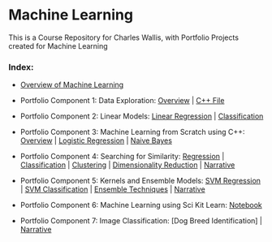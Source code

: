 # Machine Learning
This is a Course Repository for Charles Wallis, with Portfolio Projects created for Machine Learning

### Index:

* [Overview of Machine Learning](https://github.com/charlestw127/CS-4375-Machine-Learning/blob/main/Overview%20of%20ML.pdf)

* Portfolio Component 1: Data Exploration: [Overview](https://github.com/charlestw127/Machine-Learning-Portfolio/blob/main/1.%20Data%20Exploration.pdf)  | [C++ File](https://github.com/charlestw127/Machine-Learning-Portfolio/blob/main/data_exploration.cpp)

* Portfolio Component 2: Linear Models: [Linear Regression](https://github.com/charlestw127/Machine-Learning-Portfolio/blob/main/Regression.pdf) | [Classification](https://github.com/charlestw127/Machine-Learning-Portfolio/blob/main/Classification.pdf)

* Portfolio Component 3: Machine Learning from Scratch using C++: [Overview](https://github.com/charlestw127/Machine-Learning-Portfolio/blob/main/3.%20ML%20from%20Scratch.pdf) | [Logistic Regression](https://github.com/charlestw127/Machine-Learning-Portfolio/blob/main/LogisticRegression.cpp) | [Naive Bayes](https://github.com/charlestw127/Machine-Learning-Portfolio/blob/main/NaiveBayes.cpp)

* Portfolio Component 4: Searching for Similarity: [Regression](https://github.com/SerratedGraph77/CS-4374-Intro-to-Machine-Learning/blob/main/Regression2%201.pdf) | [Classification](https://github.com/charlestw127/Machine-Learning-Portfolio/blob/main/Classfication.pdf) | [Clustering](https://github.com/charlestw127/Machine-Learning-Portfolio/blob/main/Clustering.pdf) | [Dimensionality Reduction](https://github.com/charlestw127/Machine-Learning-Portfolio/blob/main/dimensionality-reduction.pdf) | [Narrative](https://github.com/charlestw127/Machine-Learning-Portfolio/blob/main/Narrative.pdf)

* Portfolio Component 5: Kernels and Ensemble Models: [SVM Regression](https://github.com/charlestw127/Machine-Learning-Portfolio/blob/main/SVM-regression.pdf) | [SVM Classification](https://github.com/charlestw127/Machine-Learning-Portfolio/blob/main/SVM-classification.pdf) | [Ensemble Techniques](https://github.com/charlestw127/Machine-Learning-Portfolio/blob/main/EnsembleMethods.pdf) | [Narrative](https://github.com/charlestw127/Machine-Learning-Portfolio/blob/main/Kernel%20and%20Ensemble%20Methods.pdf)

* Portfolio Component 6: Machine Learning using Sci Kit Learn: [Notebook](https://github.com/charlestw127/Machine-Learning-Portfolio/blob/main/ML%20Using%20sklearn.pdf)

* Portfolio Component 7: Image Classification: [Dog Breed Identification] | [Narrative](https://github.com/charlestw127/Machine-Learning-Portfolio/blob/main/Image%20Classification.pdf)
